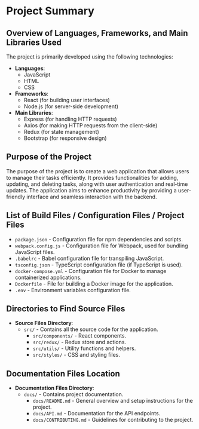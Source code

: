 # Project Summary

## Overview of Languages, Frameworks, and Main Libraries Used
The project is primarily developed using the following technologies:
- **Languages**: 
  - JavaScript
  - HTML
  - CSS
- **Frameworks**: 
  - React (for building user interfaces)
  - Node.js (for server-side development)
- **Main Libraries**: 
  - Express (for handling HTTP requests)
  - Axios (for making HTTP requests from the client-side)
  - Redux (for state management)
  - Bootstrap (for responsive design)

## Purpose of the Project
The purpose of the project is to create a web application that allows users to manage their tasks efficiently. It provides functionalities for adding, updating, and deleting tasks, along with user authentication and real-time updates. The application aims to enhance productivity by providing a user-friendly interface and seamless interaction with the backend.

## List of Build Files / Configuration Files / Project Files
- `package.json` - Configuration file for npm dependencies and scripts.
- `webpack.config.js` - Configuration file for Webpack, used for bundling JavaScript files.
- `.babelrc` - Babel configuration file for transpiling JavaScript.
- `tsconfig.json` - TypeScript configuration file (if TypeScript is used).
- `docker-compose.yml` - Configuration file for Docker to manage containerized applications.
- `Dockerfile` - File for building a Docker image for the application.
- `.env` - Environment variables configuration file.

## Directories to Find Source Files
- **Source Files Directory**: 
  - `src/` - Contains all the source code for the application.
    - `src/components/` - React components.
    - `src/redux/` - Redux store and actions.
    - `src/utils/` - Utility functions and helpers.
    - `src/styles/` - CSS and styling files.

## Documentation Files Location
- **Documentation Files Directory**: 
  - `docs/` - Contains project documentation.
    - `docs/README.md` - General overview and setup instructions for the project.
    - `docs/API.md` - Documentation for the API endpoints.
    - `docs/CONTRIBUTING.md` - Guidelines for contributing to the project.